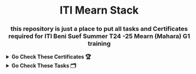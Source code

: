 <h1 align="center">
  ITI Mearn Stack
</h1>
<h3 align="center">
  this repository is just a place to put all tasks and Certificates required for ITI Beni Suef Summer T24 -25 Mearn (Mahara) G1 training
</h3>

<details>
<summary><strong>Go Check These Certificates 🏆</strong></summary>

- I have [HTML&CSS](./Certificates/HTML&CSS_Course_Certificate.pdf) Certificate
- I have [JavaScript](./Certificates/JavaScript_Course_Certificate.pdf) Certificate
- I have [JavaScript&ES6](./Certificates/JavaScript&ES6_Course_Certificate.pdf) Certificate
- I have [React JS](./Certificates/React_Course_Certificate.pdf) Certificate
- I have [TypeScript](./Certificates/TypeScript_Course_Certificate.pdf) Certificate
- I have [Mongo db](./Certificates/MongoDB_Course_Certificate.pdf) Certificate

</details>

<details>
<summary><strong>Go Check These Tasks 🗂️</strong></summary>

- [HTML & CSS Task](./Tasks/HTML_&_CSS_Task) is done ✅
- [JavaScript Task](./Tasks/JavaScript_task) is done ✅
- [ES6 Task](./Tasks/ES6_task) is done ✅
- [React Task](./Tasks/React_task) is done ✅

</details>
